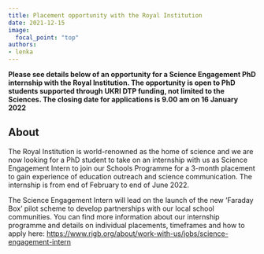 ```yaml
---
title: Placement opportunity with the Royal Institution 
date: 2021-12-15
image:
  focal_point: "top"
authors:
- lenka
---
```


**Please see details below of an opportunity for a Science Engagement PhD internship with the Royal Institution. 
The opportunity is open to PhD students supported through UKRI DTP funding, not limited to the Sciences. The closing date for applications is 9.00 am on 16 January 2022**

<!--more-->

## About 

The Royal Institution is world-renowned as the home of science and we are now looking for a PhD student to take on an internship with us as Science Engagement Intern to join our Schools Programme for a 3-month placement to gain experience of education outreach and science communication. The internship is from end of February to end of June 2022.
 
The Science Engagement Intern will lead on the launch of the new ‘Faraday Box’ pilot scheme to develop partnerships with our local school communities.
You can find more information about our internship programme and details on individual placements, timeframes and how to apply here: https://www.rigb.org/about/work-with-us/jobs/science-engagement-intern
